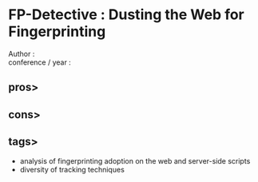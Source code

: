FP-Detective : Dusting the Web for Fingerprinting
=================================================
Author :
<br>conference / year : 

pros>
-----

cons>
-----

tags>
-----
* analysis of fingerprinting adoption on the web and server-side scripts
* diversity of tracking techniques
